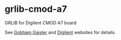 # grlib-cmod-a7
GRLIB for Digilent CMOD A7 board

See [Gobham Gaisler](https://gaisler.com) and [Digilent](https://reference.digilentinc.com/reference/programmable-logic/cmod-a7/start) websites for details.
